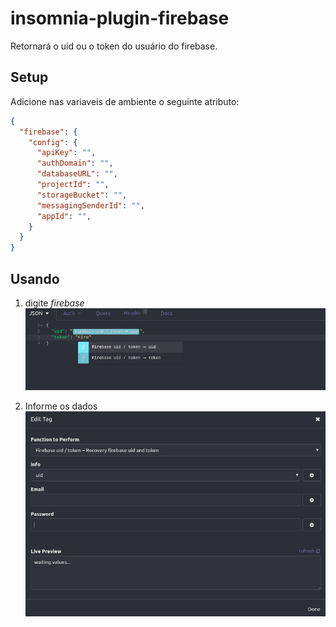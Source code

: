 # insomnia-plugin-firebase

Retornará o uid ou o token do usuário do firebase.

## Setup

Adicione nas variaveis de ambiente o seguinte atributo:
```json
{
  "firebase": {
    "config": {
      "apiKey": "",
      "authDomain": "",
      "databaseURL": "",
      "projectId": "",
      "storageBucket": "",
      "messagingSenderId": "",
      "appId": "",
    }
  }
}
```

## Usando

1. digite _firebase_
![1](/images/print_1.png)

2. Informe os dados
![2](/images/print_2.png)